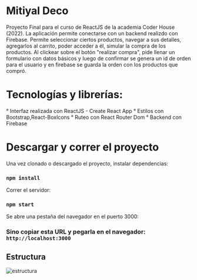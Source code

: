 # Mitiyal Deco

Proyecto Final para el curso de ReactJS de la academia Coder House (2022).
La aplicación permite conectarse con un backend realizdo con Firebase.
Permite seleccionar ciertos productos, navegar a sus detalles, agregarlos al carrito, poder acceder a él, simular la compra de los productos.
Al clickear sobre el botón "realizar compra", pide llenar un formulario con datos básicos y luego de confirmar se genera un id de orden para el usuario y en firebase se guarda la orden con los productos que compró.

# Tecnologías y librerías:

° Interfaz realizada con ReactJS - Create React App
° Estilos con Bootstrap,React-BoxIcons 
° Ruteo con React Router Dom
° Backend con Firebase

# Descargar y correr el proyecto

Una vez clonado o descargado el proyecto, instalar dependencias:

### `npm install`

Correr el servidor:

### `npm start`

Se abre una pestaña del navegador en el puerto 3000:

### Sino copiar esta URL y pegarla en el navegador: `http://localhost:3000`

## Estructura
![estructura](https://user-images.githubusercontent.com/56145905/191438479-ffb22b7d-7ae6-456a-91bf-b884aeb88a72.png)


